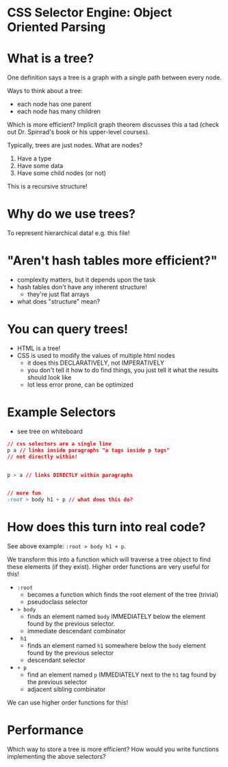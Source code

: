 CSS Selector Engine: Object Oriented Parsing
============================================

# What is a tree?

One definition says a tree is a graph with a single path between every node.

Ways to think about a tree:
- each node has one parent
- each node has many children

Which is more efficient? Implicit graph theorem discusses this a tad (check out Dr. Spinrad's book or his upper-level courses).

Typically, trees are just nodes. What are nodes?

1. Have a type
2. Have some data
3. Have some child nodes (or not)

This is a recursive structure!

# Why do we use trees?

To represent hierarchical data! e.g. this file!

# "Aren't hash tables more efficient?"

- complexity matters, but it depends upon the task
- hash tables don't have any inherent structure!
    - they're just flat arrays
- what does "structure" mean?

# You can query trees!

- HTML is a tree!
- CSS is used to modify the values of multiple html nodes
    - it does this DECLARATIVELY, not IMPERATIVELY
    - you don't tell it how to do find things, you just tell it what the results should look like
    - lot less error prone, can be optimized

# Example Selectors

- see tree on whiteboard

``` css
// css selectors are a single line
p a // links inside paragraphs "a tags inside p tags"
// not directly within!


p > a // links DIRECTLY within paragraphs


// more fun
:root > body h1 + p // what does this do?
```

# How does this turn into real code?

See above example: `:root > body h1 + p`.

We transform this into a function which will traverse a tree object to find these elements (if they exist). Higher order functions are very useful for this!

- `:root`
    - becomes a function which finds the root element of the tree (trivial)
    - pseudoclass selector
- `> body`
    - finds an element named `body` IMMEDIATELY below the element found by the previous selector.
    - immediate descendant combinator
- ` h1`
    - finds an element named `h1` somewhere below the `body` element found by the previous selector
    - descendant selector
- `+ p`
    - find an element named `p` IMMEDIATELY next to the `h1` tag found by the previous selector
    - adjacent sibling combinator

We can use higher order functions for this!

# Performance

Which way to store a tree is more efficient? How would you write functions implementing the above selectors?
